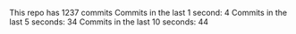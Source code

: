 This repo has 1237 commits
Commits in the last 1 second: 4
Commits in the last 5 seconds: 34
Commits in the last 10 seconds: 44
